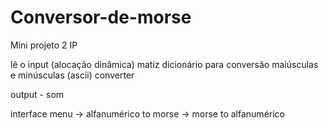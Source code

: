 # Conversor-de-morse
Mini projeto 2 IP

lê o input (alocação dinâmica)
matiz dicionário para conversão
maiúsculas e minúsculas (ascii)
converter 

output - som 


interface
menu
-> alfanumérico to morse
-> morse to alfanumérico

